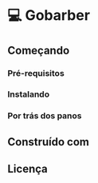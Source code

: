 # :computer: Gobarber

## Começando

### Pré-requisitos

### Instalando

### Por trás dos panos

## Construído com

## Licença
